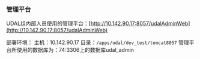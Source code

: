 ### 管理平台
UDAL组内部人员使用的管理平台：[http://10.142.90.17:8057/udalAdminWeb](http://10.142.90.17:8057/udalAdminWeb)

部署环境：
主机：10.142.90.17 
目录：`/apps/udal/dev_test/tomcat8057`
管理平台所使用的数据库为：74:3306上的数据库udal_admin


